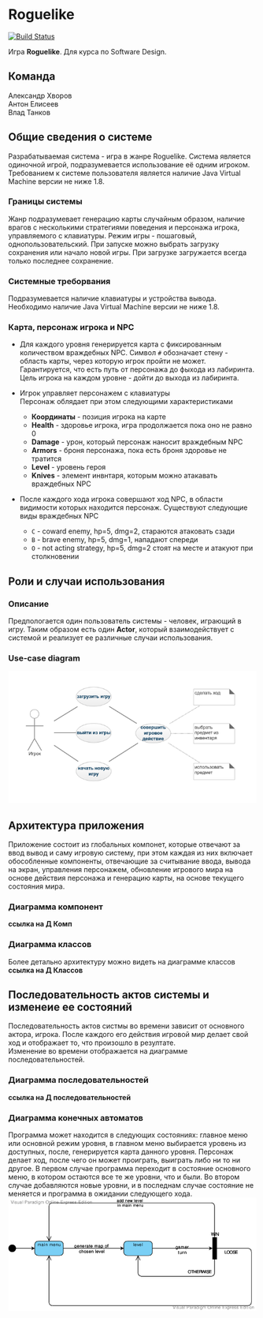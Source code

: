 # Roguelike
[![Build Status](https://travis-ci.org/akhvorov/roguelike.svg?branch=dev-1)](https://travis-ci.org/akhvorov/roguelike)  

Игра **Roguelike**. Для курса по Software Design.

## Команда
Александр Хворов  
Антон Елисеев  
Влад Танков

## Общие сведения о системе
Разрабатываемая система - игра в жанре Roguelike. Система является одиночной 
игрой, подразумевается использование её одним игроком. Требованием к системе 
пользователя является наличие Java Virtual Machine версии не ниже 1.8. 

### Границы системы
Жанр подразумевает генерацию карты случайным образом, наличие врагов с 
несколькими стратегиями поведения и персонажа игрока, управляемого с 
клавиатуры. Режим игры - пошаговый, однопользовательский. При запуске 
можно выбрать загрузку сохранения или начало новой игры. При загрузке 
загружается всегда только последнее сохранение.

### Системные треборвания
Подразумевается наличие клавиатуры и устройства вывода. Необходимо наличие 
Java Virtual Machine версии не ниже 1.8.

### Карта, персонаж игрока и NPC
- Для каждого уровня генерируется карта с фиксированным количеством 
враждебных NPC. Символ `#` обозначает стену - область карты, через которую 
игрок пройти не может. Гарантируется, что есть путь от персонажа до фыхода 
из лабиринта. Цель игрока на каждом уровне - дойти до выхода из лабиринта.

- Игрок управляет персонажем с клавиатуры  
Персонаж облядает при этом следующими характеристиками
    - **Координаты** - позиция игрока на карте
    - **Health** - здоровье игрока, игра продолжается пока оно не равно 0
    - **Damage** - урон, который персонаж наносит враждебным NPC
    - **Armors** - броня персонажа, пока есть броня здоровье не тратится
    - **Level** - уровень героя
    - **Knives** - элемент инвнтаря, которым можно атакавать враждебных NPC
- После каждого хода игрока совершают ход NPC, в области видимости которых 
находится персонаж. Существуют следующие виды враждебных NPC
    - `C` - coward enemy, hp=5, dmg=2, стараются атаковать сзади
    - `B` - brave enemy, hp=5, dmg=1, нападают спереди
    - `O` - not acting strategy, hp=5, dmg=2 стоят на месте и 
    атакуют при столкновении


## Роли и случаи использования
### Описание
Предпологается один пользователь системы - человек, играющий в игру. 
Таким образом есть один **Actor**, который взаимодействует с системой и 
реализует ее различные случаи использования.

### Use-case diagram
[![use-case][Use_case_diagram]][Use_case_diagram_url]

## Архитектура приложения
Приложение состоит из глобальных компонет, которые отвечают за ввод вывод и 
саму игровую систему, при этом каждая из них включает обособленные компоненты, 
отвечающие за считывание ввода, вывода на экран, управления персонажем, 
обновление игрового мира на основе действия персонажа и генерацию карты, 
на основе текущего состояния мира.

### Диаграмма компонент
**ссылка на Д Комп**

### Диаграмма классов
Более детально архитектуру можно видеть на диаграмме классов  
**ссылка на Д Классов**

## Последовательность актов системы и изменеие ее состояний
Последовательность актов систмы во времени зависит от основного актора, 
игрока. После каждого его действия игровой мир делает свой ход и 
отображает то, что произошло в резултате.  
Изменение во времени отображается на диаграмме последовательностей.
### Диаграмма последовательностей
**ссылка на Д последовательностей**

### Диаграмма конечных автоматов
Программа может находится в следующих состояниях: главное меню или основной 
режим уровня, в главном меню выбирается уровень из доступных, 
после, генерируется карта данного уровня. Персонаж делает ход, 
после чего он может проиграть, выиграть либо ни то ни другое. 
В первом случае программа переходит в состояние основного меню, 
в котором остаются все те же уровни, что и были. Во втором случае 
добавляются новые уровни, и в последнам случае состояние не меняется и 
программа в ожидании следующего хода.  
[![states][MainStateDiogram]][MainStateDiogram_url]


[Use_case_diagram]: https://raw.githubusercontent.com/akhvorov/roguelike/dev-1/docs/design/UseCaseDiagram.png
[Use_case_diagram_url]: https://raw.githubusercontent.com/akhvorov/roguelike/dev-1/docs/design/UseCaseDiagram.png

[UML_class_diagram]: https://github.com/akhvorov/roguelike/blob/design-documents/docs/design/UML%20Class%20Diagram.png
[UML_class_diagram_url]: https://raw.githubusercontent.com/akhvorov/roguelike/design-documents/docs/design/UML%20Class%20Diagram.png

[MainStateDiogram]: https://github.com/akhvorov/roguelike/blob/design-documents/docs/design/MainStateDiogram.png
[MainStateDiogram_url]: https://raw.githubusercontent.com/akhvorov/roguelike/design-documents/docs/design/MainStateDiogram.png






